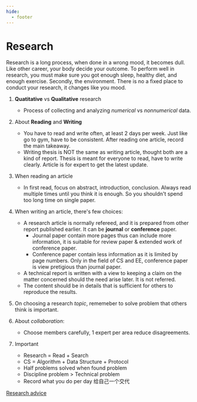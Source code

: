 ```yaml
---
hide:
  - footer
---
```


# Research

Research is a long process, when done in a wrong mood, it becomes dull. Like other career, your body decide your outcome. To perform well in research, you must make sure you got enough sleep, healthy diet, and enough exercise. Secondly, the environment. There is no a fixed place to conduct your research, it changes like you mood.

1. **Quatitative** vs **Qualitative** research
    -  Process of collecting and analyzing *numerical* vs *nonnumerical* data.

2. About **Reading** and **Writing** 
    - You have to read and write often, at least 2 days per week. Just like go to gym, have to be consistent. After reading one article, record the main takeaway. 
    - Writing thesis is NOT the same as writing article, thought both are a kind of report. Thesis is meant for everyone to read, have to write clearly. Article is for expert to get the latest update. 

3. When reading an article
    - In first read, focus on abstract, introduction, conclusion. Always read multiple times until you think it is enough. So you shouldn't spend too long time on single paper.

4. When writing an article, there's few choices:
    - A research article is normally refereed, and it is prepared from other report published earlier. It can be **journal** or **conference** paper. 
      - Journal paper contain more pages thus can include more information, it is suitable for review paper & extended work of conference paper. 
      - Conference paper contain less information as it is limited by page numbers. Only in the field of CS and EE, conference paper is view pretigious than journal paper. 
    - A technical report is written with a view to keeping a claim on the matter concerned should the need arise later. It is not referred.   
    - The content should be in details that is sufficient for others to reproduce the results.

5. On choosing a research *topic*, rememeber to solve problem that others think is important.

6. About *collaboration*:  
    - Choose members carefully, 1 expert per area reduce disagreements.

7. Important
   - Research = Read + Search
   - CS = Algorithm + Data Structure + Protocol
   - Half problems solved when found problem
   - Discipline problem > Technical problem
   - Record what you do per day 给自己一个交代


[Research advice](https://www.cs.virginia.edu/~robins/YouAndYourResearch.html)

